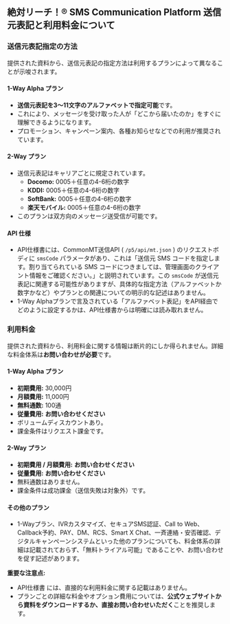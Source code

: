 ## 絶対リーチ！® SMS Communication Platform 送信元表記と利用料金について

### 送信元表記指定の方法

提供された資料から、送信元表記の指定方法は利用するプランによって異なることが示唆されます。

#### 1-Way Alpha プラン
*   **送信元表記を3～11文字のアルファベットで指定可能**です。
*   これにより、メッセージを受け取った人が「どこから届いたのか」をすぐに理解できるようになります。
*   プロモーション、キャンペーン案内、各種お知らせなどでの利用が推奨されています。

#### 2-Way プラン
*   送信元表記はキャリアごとに規定されています。
    *   **Docomo:** 0005＋任意の4-6桁の数字
    *   **KDDI:** 0005＋任意の4-6桁の数字
    *   **SoftBank:** 0005＋任意の4-6桁の数字
    *   **楽天モバイル:** 0005＋任意の4-6桁の数字
*   このプランは双方向のメッセージ送受信が可能です。

#### API 仕様
*   API仕様書には、CommonMT送信API ( `/p5/api/mt.json` ) のリクエストボディに `smsCode` パラメータがあり、これは「送信元 SMS コードを指定します。割り当てられている SMS コードにつきましては、管理画面のクライアント情報をご確認ください。」と説明されています。この `smsCode` が送信元表記に関連する可能性がありますが、具体的な指定方法（アルファベットか数字かなど）やプランとの関連についての明示的な記述はありません。
*   1-Way Alphaプランで言及されている「アルファベット表記」をAPI経由でどのように設定するかは、API仕様書からは明確には読み取れません。

### 利用料金

提供された資料から、利用料金に関する情報は断片的にしか得られません。詳細な料金体系は**お問い合わせが必要**です。

#### 1-Way Alpha プラン
*   **初期費用:** 30,000円
*   **月額費用:** 11,000円
*   **無料通数:** 100通
*   **従量費用:** **お問い合わせください**
*   ボリュームディスカウントあり。
*   課金条件はリクエスト課金です。

#### 2-Way プラン
*   **初期費用 / 月額費用:** **お問い合わせください**
*   **従量費用:** **お問い合わせください**
*   無料通数はありません。
*   課金条件は成功課金（送信失敗は対象外）です。

#### その他のプラン
*   1-Wayプラン、IVRカスタマイズ、セキュアSMS認証、Call to Web、Callback予約、PAY、DM、RCS、Smart X Chat、一斉連絡・安否確認、デジタルキャンペーンシステムといった他のプランについても、料金体系の詳細は記載されておらず、「無料トライアル可能」であることや、お問い合わせを促す記述があります。

**重要な注意点:**

*   API仕様書 には、直接的な利用料金に関する記載はありません。
*   プランごとの詳細な料金やオプション費用については、**公式ウェブサイトから資料をダウンロードするか、直接お問い合わせいただく**ことを推奨します。
